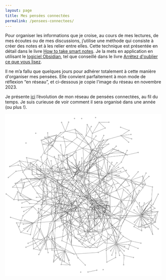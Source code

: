 ```yaml
---
layout: page
title: Mes pensées connectées
permalink: /pensees-connectees/
---
```


Pour organiser les informations que je croise, au cours de mes lectures, de mes écoutes ou de mes discussions, j’utilise une méthode qui consiste à créer des notes et à les relier entre elles. Cette technique est présentée en détail dans le livre [How to take smart notes](https://www.soenkeahrens.de/en/takesmartnotes). 
Je la mets en application en utilisant le [logiciel Obsidian](https://obsidian.md/), tel que conseillé dans le livre [Arrêtez d'oublier ce que vous lisez](https://eliottmeunier.com/livre/).

Il ne m’a fallu que quelques jours pour adhérer totalement à cette manière d'organiser mes pensées. Elle convient parfaitement à mon mode de réflexion “en réseau”, et ci-dessous je copie l'image du réseau en novembre 2023. 

Je présente [ici](https://docs.google.com/document/d/1vf1tFDpDkQ1ixHMClQlMCR1b0wezNz-XNxDt-WzWUGE/edit?usp=sharing) l’évolution de mon réseau de pensées connectées, au fil du temps. Je suis curieuse de voir comment il sera organisé dans une année (ou plus !).

![Mon réseau de pensées en novembre 2023](reseau.png)